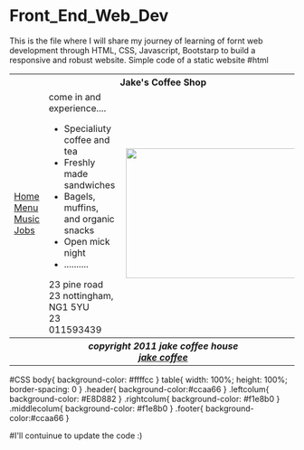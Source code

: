# Front_End_Web_Dev
This is the file where I will share my journey of learning of fornt web development through HTML, CSS, Javascript, Bootstarp to build a responsive and robust website. 
Simple code of a static website
#html
<html>
<head>
<link rel= "stylesheet" href="style.css">
</head>
<table>
<tr>
<th class="header" colspan = "7"> Jake's Coffee Shop</th>
</tr>
<tr>
<td class="leftcolum">
<a href= "www.google.com">Home</a><br>
<a href= "www.google.com">Menu</a><br>
<a href= "www.google.com">Music</a><br>
<a href= "www.google.com">Jobs</a><br>
</td>

<td class="middlecolum">
come in and experience....
<ul>
<li>Specialiuty coffee and tea</li>
<li>Freshly made sandwiches</li>
<li>Bagels, muffins, and organic snacks</li>
<li>Open mick night</li>
<li>..........</li>
</ul>
23 pine road<br>
23 nottingham, NG1 5YU<br>
23 011593439
</td>

<td class= "rightcolum">
<img src="latte.png" width="330" height="230" align= "right">
</td>
</tr>
<tr>
<th class="footer" colspan="7"><i>copyright 2011 jake coffee house<br>
<a href="www.google.com">jake coffee</i></a></th>
</tr>
</table>

</html>

#CSS
body{
	background-color: #ffffcc
}
table{
	width: 100%;
	height: 100%;
	border-spacing: 0
}
.header{
	background-color:#ccaa66
}
.leftcolum{
	background-color: #E8D882
}
.rightcolum{
	background-color: #f1e8b0
}
.middlecolum{
	background-color: #f1e8b0
}
.footer{
	background-color:#ccaa66
}

#I'll contuinue to update the code :) 
